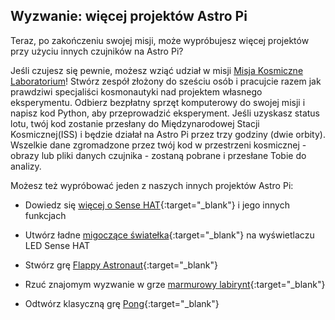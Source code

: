 ## Wyzwanie: więcej projektów Astro Pi

Teraz, po zakończeniu swojej misji, może wypróbujesz więcej projektów przy użyciu innych czujników na Astro Pi?

Jeśli czujesz się pewnie, możesz wziąć udział w misji [Misja Kosmiczne Laboratorium](https://astro-pi.org/missions/space-lab/)! Stwórz zespół złożony do sześciu osób i pracujcie razem jak prawdziwi specjaliści kosmonautyki nad projektem własnego eksperymentu. Odbierz bezpłatny sprzęt komputerowy do swojej misji i napisz kod Python, aby przeprowadzić eksperyment. Jeśli uzyskasz status lotu, twój kod zostanie przesłany do Międzynarodowej Stacji Kosmicznej(ISS) i będzie działał na Astro Pi przez trzy godziny (dwie orbity). Wszelkie dane zgromadzone przez twój kod w przestrzeni kosmicznej - obrazy lub pliki danych czujnika - zostaną pobrane i przesłane Tobie do analizy.

Możesz też wypróbować jeden z naszych innych projektów Astro Pi:

+ Dowiedz się [więcej o Sense HAT](https://projects.raspberrypi.org/pl-PL/projects/getting-started-with-the-sense-hat){:target="_blank"} i jego innych funkcjach

+ Utwórz ładne [migoczące światełka](https://projects.raspberrypi.org/pl-PL/projects/sense-hat-random-sparkles){:target="_blank"} na wyświetlaczu LED Sense HAT

+ Stwórz grę [Flappy Astronaut](https://projects.raspberrypi.org/pl-PL/projects/flappy-astronaut){:target="_blank"}

+ Rzuć znajomym wyzwanie w grze [marmurowy labirynt](https://projects.raspberrypi.org/pl-PL/projects/sense-hat-marble-maze){:target="_blank"}

+ Odtwórz klasyczną grę [Pong](https://projects.raspberrypi.org/pl-PL/projects/sense-hat-pong){:target="_blank"}

